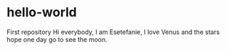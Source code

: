 # hello-world
First repository
Hi everybody,
I am Esetefanie, I love Venus and the stars hope one day go to see the moon. 
